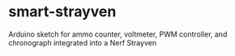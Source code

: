# smart-strayven
Arduino sketch for ammo counter, voltmeter, PWM controller, and chronograph integrated into a Nerf Strayven
